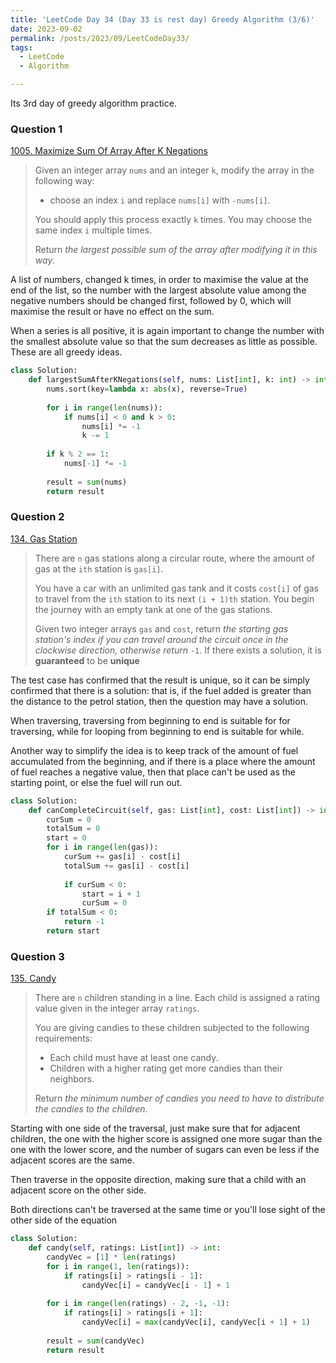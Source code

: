 ```yaml
---
title: 'LeetCode Day 34 (Day 33 is rest day) Greedy Algorithm (3/6)'
date: 2023-09-02
permalink: /posts/2023/09/LeetCodeDay33/
tags:
  - LeetCode
  - Algorithm

---
```


Its 3rd day of greedy algorithm practice.

### Question 1

[1005. Maximize Sum Of Array After K Negations](https://leetcode.com/problems/maximize-sum-of-array-after-k-negations/)

> Given an integer array `nums` and an integer `k`, modify the array in the following way:
>
> - choose an index `i` and replace `nums[i]` with `-nums[i]`.
>
> You should apply this process exactly `k` times. You may choose the same index `i` multiple times.
>
> Return *the largest possible sum of the array after modifying it in this way*.

A list of numbers, changed k times, in order to maximise the value at the end of the list, so the number with the largest absolute value among the negative numbers should be changed first, followed by 0, which will maximise the result or have no effect on the sum.

When a series is all positive, it is again important to change the number with the smallest absolute value so that the sum decreases as little as possible. These are all greedy ideas.

```python
class Solution:
    def largestSumAfterKNegations(self, nums: List[int], k: int) -> int:
        nums.sort(key=lambda x: abs(x), reverse=True)  
 
        for i in range(len(nums)):  
            if nums[i] < 0 and k > 0:
                nums[i] *= -1
                k -= 1
 
        if k % 2 == 1:  
            nums[-1] *= -1
 
        result = sum(nums)  
        return result
```

### Question 2

[134. Gas Station](https://leetcode.com/problems/gas-station/)

> There are `n` gas stations along a circular route, where the amount of gas at the `ith` station is `gas[i]`.
>
> You have a car with an unlimited gas tank and it costs `cost[i]` of gas to travel from the `ith` station to its next `(i + 1)th` station. You begin the journey with an empty tank at one of the gas stations.
>
> Given two integer arrays `gas` and `cost`, return *the starting gas station's index if you can travel around the circuit once in the clockwise direction, otherwise return* `-1`. If there exists a solution, it is **guaranteed** to be **unique**

The test case has confirmed that the result is unique, so it can be simply confirmed that there is a solution: that is, if the fuel added is greater than the distance to the petrol station, then the question may have a solution.

When traversing, traversing from beginning to end is suitable for for traversing, while for looping from beginning to end is suitable for while.

Another way to simplify the idea is to keep track of the amount of fuel accumulated from the beginning, and if there is a place where the amount of fuel reaches a negative value, then that place can't be used as the starting point, or else the fuel will run out.

```python
class Solution:
    def canCompleteCircuit(self, gas: List[int], cost: List[int]) -> int:
        curSum = 0  
        totalSum = 0  
        start = 0 
        for i in range(len(gas)):
            curSum += gas[i] - cost[i]
            totalSum += gas[i] - cost[i]
            
            if curSum < 0: 
                start = i + 1 
                curSum = 0 
        if totalSum < 0:
            return -1  
        return start
```



### Question 3

[135. Candy](https://leetcode.com/problems/candy/)

> There are `n` children standing in a line. Each child is assigned a rating value given in the integer array `ratings`.
>
> You are giving candies to these children subjected to the following requirements:
>
> - Each child must have at least one candy.
> - Children with a higher rating get more candies than their neighbors.
>
> Return *the minimum number of candies you need to have to distribute the candies to the children*.

Starting with one side of the traversal, just make sure that for adjacent children, the one with the higher score is assigned one more sugar than the one with the lower score, and the number of sugars can even be less if the adjacent scores are the same.

Then traverse in the opposite direction, making sure that a child with an adjacent score on the other side.

Both directions can't be traversed at the same time or you'll lose sight of the other side of the equation

```python
class Solution:
    def candy(self, ratings: List[int]) -> int:
        candyVec = [1] * len(ratings)    
        for i in range(1, len(ratings)):
            if ratings[i] > ratings[i - 1]:
                candyVec[i] = candyVec[i - 1] + 1
        
        for i in range(len(ratings) - 2, -1, -1):
            if ratings[i] > ratings[i + 1]:
                candyVec[i] = max(candyVec[i], candyVec[i + 1] + 1)
        
        result = sum(candyVec)
        return result
```

